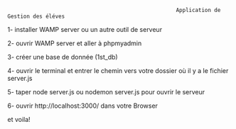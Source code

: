                                                          Application de Gestion des éléves



1- installer WAMP server ou un autre outil de serveur

2- ouvrir WAMP server et aller à phpmyadmin 

3- créer une base de donnée (1st_db)

4- ouvrir le terminal et entrer le chemin vers votre dossier où il y a le fichier server.js

5- taper node server.js ou nodemon server.js pour ouvrir le serveur

6- ouvrir http://localhost:3000/ dans votre Browser

   
   
   et voila!